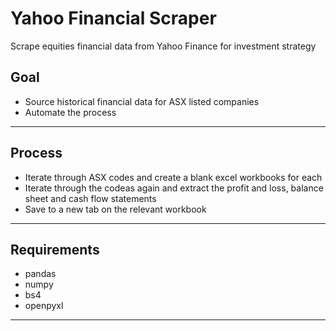 # Yahoo Financial Scraper
Scrape equities financial data from Yahoo Finance for investment strategy

Goal
-------------------
 - Source historical financial data for ASX listed companies
 - Automate the process

----------

Process
-------------
- Iterate through ASX codes and create a blank excel workbooks for each
- Iterate through the codeas again and extract the profit and loss, balance sheet and cash flow statements
- Save to a new tab on the relevant workbook

----------

Requirements
--------------------
- pandas
- numpy
- bs4
- openpyxl
----------
